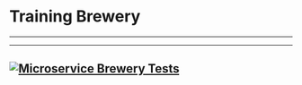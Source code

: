 # Training Brewery 
---

---
[![Microservice Brewery Tests](https://github.com/mathysjtaljaard/trn-micro-serv-brewery/actions/workflows/test-java.yml/badge.svg)](https://github.com/mathysjtaljaard/trn-micro-serv-brewery/actions/workflows/test-java.yml)
---